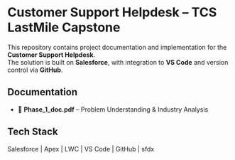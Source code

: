 # Customer Support Helpdesk – TCS LastMile Capstone

This repository contains project documentation and implementation for the **Customer Support Helpdesk**.  
The solution is built on **Salesforce**, with integration to **VS Code** and version control via **GitHub**.  

## Documentation
- 📄 **Phase_1_doc.pdf** – Problem Understanding & Industry Analysis  

## Tech Stack
Salesforce | Apex | LWC | VS Code | GitHub | sfdx
